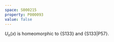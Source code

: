 ```yaml
---
space: S000215
property: P000093
value: false
---
```


$U_n(x)$ is homeomorphic to {S133} and {S133|P57}.

